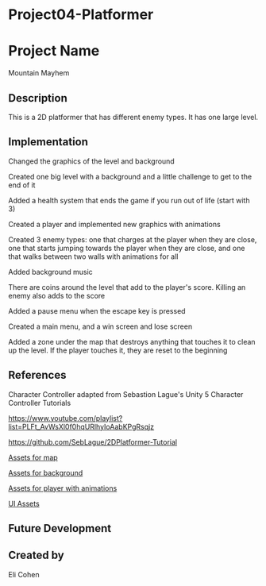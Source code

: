 # Project04-Platformer

# Project Name
Mountain Mayhem

## Description
This is a 2D platformer that has different enemy types. It has one large level.

## Implementation

Changed the graphics of the level and background

Created one big level with a background and a little challenge to get to the end of it

Added a health system that ends the game if you run out of life (start with 3)

Created a player and implemented new graphics with animations

Created 3 enemy types: one that charges at the player when they are close, one that starts jumping towards the player when they are close, and one that walks between two walls with animations for all

Added background music

There are coins around the level that add to the player's score. Killing an enemy also adds to the score

Added a pause menu when the escape key is pressed

Created a main menu, and a win screen and lose screen

Added a zone under the map that destroys anything that touches it to clean up the level. If the player touches it, they are reset to the beginning

## References

Character Controller adapted from Sebastion Lague's Unity 5 Character Controller Tutorials

https://www.youtube.com/playlist?list=PLFt_AvWsXl0f0hqURlhyIoAabKPgRsqjz

https://github.com/SebLague/2DPlatformer-Tutorial

[Assets for map](https://www.kenney.nl/assets/tiny-town](https://www.kenney.nl/assets/pixel-platformer-farm-expansion)https://www.kenney.nl/assets/pixel-platformer-farm-expansion)

[Assets for background](https://assetstore.unity.com/packages/2d/environments/free-2d-cartoon-parallax-background-205812)

[Assets for player with animations](https://grafxkid.itch.io/sprite-pack-8)

[UI Assets](https://www.kenney.nl/assets/ui-pack)

## Future Development

## Created by
Eli Cohen
